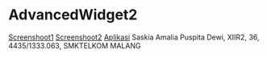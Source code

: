 # AdvancedWidget2
[Screenshoot1](https://github.com/saskiapuspita/AdvancedWidget2/blob/master/Screenshot_2016-09-22-15-41-47.png)
[Screenshoot2](https://github.com/saskiapuspita/AdvancedWidget2/blob/master/Screenshot_2016-09-23-18-56-15.png)
[Aplikasi](https://github.com/saskiapuspita/AdvancedWidget2/blob/master/app-debug.apk)
Saskia Amalia Puspita Dewi, XIIR2, 36, 4435/1333.063, SMKTELKOM MALANG
